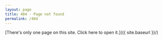 ```yaml
---
layout: page
title: 404 - Page not found
permalink: /404
---
```


[There's only one page on this site. Click here to open it.]({{ site.baseurl }}/)

